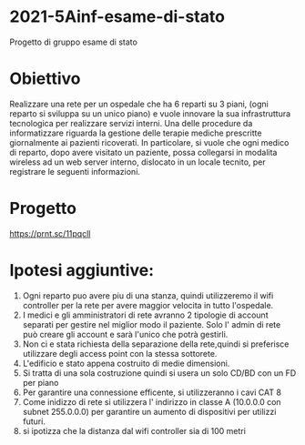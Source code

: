 # 2021-5Ainf-esame-di-stato
Progetto di gruppo esame di stato



# Obiettivo
Realizzare una rete per un ospedale che ha 6 reparti su 3 piani, (ogni reparto si sviluppa su un unico piano) e vuole innovare la sua infrastruttura tecnologica per realizzare servizi interni. Una delle procedure da informatizzare riguarda la gestione delle terapie mediche prescritte giornalmente ai pazienti ricoverati. In particolare, si vuole che ogni medico di reparto, dopo avere visitato un paziente, possa collegarsi in modalita wireless ad un web server interno, dislocato in un locale tecnito, per registrare le seguenti informazioni.

# Progetto

https://prnt.sc/11pqcll


# Ipotesi aggiuntive: 
1) Ogni reparto puo avere piu di una stanza, quindi utilizzeremo il wifi controller per la rete per avere maggior velocita in tutto l'ospedale.
2) I medici e gli amministratori di rete avranno 2 tipologie di account separati per gestire nel miglior modo il paziente. Solo l' admin di rete può creare gli account e  sarà l'unico che potrà gestirli.
4) Non ci e stata richiesta della separazione della rete,quindi si preferisce utilizzare degli access point con la stessa sottorete.
5) L'edificio e stato appena costruito di medie dimensioni.
6) Si tratta di una sola costruzione quindi si usera un solo CD/BD con un FD per piano 
7) Per garantire una connessione efficente, si utilizzeranno i cavi CAT 8 
8) Come inidizzo di rete si utilizzera l' indirizzo in classe A (10.0.0.0 con subnet 255.0.0.0) per garantire un aumento di dispositivi per utilizzi futuri.
9) si ipotizza che la distanza dal wifi controller sia di 100 metri 


